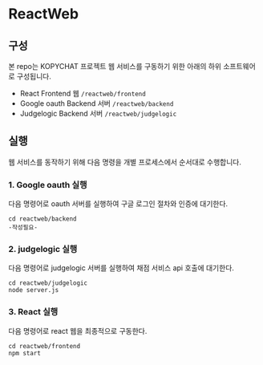 # ReactWeb
## 구성
본 repo는 KOPYCHAT 프로젝트 웹 서비스를 구동하기 위한 아래의 하위 소프트웨어로 구성됩니다.
- React Frontend 웹 `/reactweb/frontend`
- Google oauth Backend 서버 `/reactweb/backend`
- Judgelogic Backend 서버 `/reactweb/judgelogic`

## 실행
웹 서비스를 동작하기 위해 다음 명령을 개별 프로세스에서 순서대로 수행합니다.
### 1. Google oauth 실행
다음 명령어로 oauth 서버를 실행하여 구글 로그인 절차와 인증에 대기한다.
```shell
cd reactweb/backend
-작성필요-
```
### 2. judgelogic 실행
다음 명령어로 judgelogic 서버를 실행하여 채점 서비스 api 호출에 대기한다.
```shell
cd reactweb/judgelogic
node server.js
```
### 3. React 실행
다음 명령어로 react 웹을 최종적으로 구동한다.
```shell
cd reactweb/frontend
npm start
```
